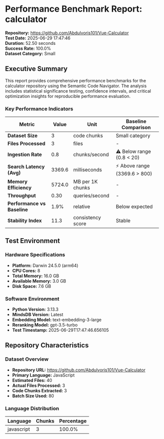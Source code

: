 # Performance Benchmark Report: calculator

**Repository:** https://github.com/Abdulvoris101/Vue-Calculator  
**Test Date:** 2025-06-29 17:47:46  
**Duration:** 52.50 seconds  
**Success Rate:** 100.0%  
**Dataset Category:** Small

## Executive Summary

This report provides comprehensive performance benchmarks for the calculator repository using the Semantic Code Navigator. The analysis includes statistical significance testing, confidence intervals, and critical optimization insights for reproducible performance evaluation.

### Key Performance Indicators

| Metric | Value | Unit | Baseline Comparison |
|--------|-------|------|-------------------|
| **Dataset Size** | 3 | code chunks | Small category |
| **Files Processed** | 3 | files | - |
| **Ingestion Rate** | 0.8 | chunks/second | ⚠ Below range (0.8 < 20) |
| **Search Latency (Avg)** | 3369.6 | milliseconds | ⚡ Above range (3369.6 > 800) |
| **Memory Efficiency** | 5724.0 | MB per 1K chunks | - |
| **Throughput** | 0.30 | queries/second | - |
| **Performance vs Baseline** | 1.9% | relative | Below expected |
| **Stability Index** | 11.3 | consistency score | Stable |

## Test Environment

### Hardware Specifications
- **Platform:** Darwin 24.5.0 (arm64)
- **CPU Cores:** 8
- **Total Memory:** 16.0 GB
- **Available Memory:** 3.0 GB
- **Disk Space:** 7.6 GB

### Software Environment
- **Python Version:** 3.13.3
- **MindsDB Version:** Latest
- **Embedding Model:** text-embedding-3-large
- **Reranking Model:** gpt-3.5-turbo
- **Test Timestamp:** 2025-06-29T17:47:46.656105

## Repository Characteristics

### Dataset Overview
- **Repository URL:** https://github.com/Abdulvoris101/Vue-Calculator
- **Primary Language:** JavaScript
- **Estimated Files:** 40
- **Actual Files Processed:** 3
- **Code Chunks Extracted:** 3
- **Batch Size Used:** 80

### Language Distribution
| Language | Chunks | Percentage |
|----------|--------|------------|
| javascript | 3 | 100.0% |
